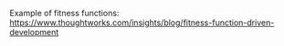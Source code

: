 Example of fitness functions:
https://www.thoughtworks.com/insights/blog/fitness-function-driven-development
